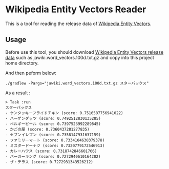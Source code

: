 
# Wikipedia Entity Vectors Reader

This is a tool for reading the release data of [Wikipedia Entity Vectors](https://github.com/singletongue/WikiEntVec).


## Usage

Before use this tool, you should download [Wikipedia Entity Vectors release data](https://github.com/singletongue/WikiEntVec/releases) such as jawiki.word_vectors.100d.txt.gz and copy into this project home directory.

And then peform below:

```
./gradlew -Pargs="jawiki.word_vectors.100d.txt.gz スターバックス"
```

As a result :

```
> Task :run
スターバックス
- ケンタッキーフライドチキン (score: 0.7516587756941022)
- ハーゲンダッツ (score: 0.7492512830135285)
- ベルギービール (score: 0.7397523992289845)
- かごの屋 (score: 0.7360437281277835)
- セブンイレブン (score: 0.7358147931637159)
- ファミリーマート (score: 0.7334104630379378)
- ミスタードーナツ (score: 0.7320779172546913)
- カレーハウス (score: 0.7318742846601766)
- バーガーキング (score: 0.7272940610164202)
- ザ・テラス (score: 0.7272931343526212)
```

